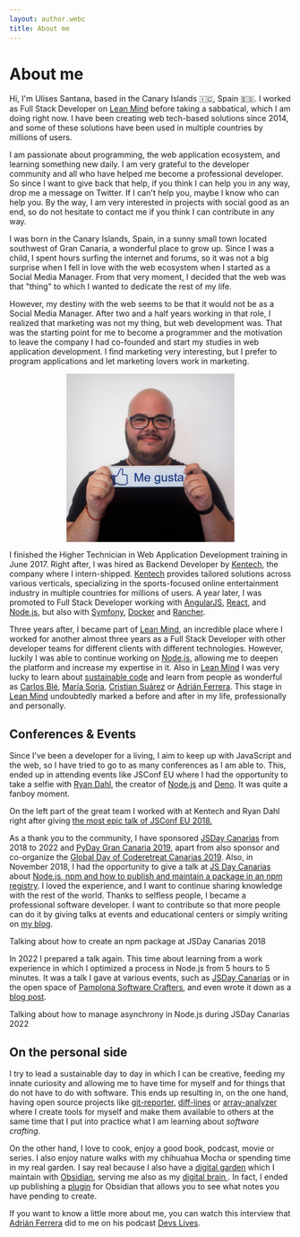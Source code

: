 ```yaml
---
layout: author.webc
title: About me
---
```


# About me

<tldr-section>

Hi, I'm Ulises Santana, based in the Canary Islands 🇮🇨, Spain 🇪🇸. I worked as Full Stack Developer on [Lean Mind](https://leanmind.es) before taking a sabbatical, which I am doing right now. I have been creating web tech-based solutions since 2014, and some of these solutions have been used in multiple countries by millions of users.

I am passionate about programming, the web application ecosystem, and learning something new daily. I am very grateful to the developer community and all who have helped me become a professional developer. So since I want to give back that help, if you think I can help you in any way, drop me a message on Twitter. If I can't help you, maybe I know who can help you. By the way, I am very interested in projects with social good as an end, so do not hesitate to contact me if you think I can contribute in any way.

</tldr-section>

I was born in the Canary Islands, Spain, in a sunny small town located southwest of Gran Canaria, a wonderful place to grow up. Since I was a child, I spent hours surfing the internet and forums, so it was not a big surprise when I fell in love with the web ecosystem when I started as a Social Media Manager. From that very moment, I decided that the web was that "thing" to which I wanted to dedicate the rest of my life.

However, my destiny with the web seems to be that it would not be as a Social Media Manager. After two and a half years working in that role, I realized that marketing was not my thing, but web development was. That was the starting point for me to become a programmer and the motivation to leave the company I had co-founded and start my studies in web application development. I find marketing very interesting, but I prefer to program applications and let marketing lovers work in marketing.

<img src="/assets/about/uli-social-media.jpg" 
  alt="Ulises in his time as Social Media Manager" 
  style="display: block;max-width:300px;margin: 0 auto;"/>

I finished the Higher Technician in Web Application Development training in June 2017. Right after, I was hired as Backend Developer by [Kentech](https://www.kentech-sp.es), the company where I intern-shipped. [Kentech](https://www.kentech-sp.es) provides tailored solutions across various verticals, specializing in the sports-focused online entertainment industry in multiple countries for millions of users. A year later, I was promoted to Full Stack Developer working with [AngularJS](https://angularjs.org), [React](https://reactjs.org), and [Node.js](https://nodejs.org), but also with [Symfony](https://symfony.com/), [Docker](https://www.docker.com) and [Rancher](https://rancher.com).

Three years after, I became part of [Lean Mind](https://leanmind.es), an incredible place where I worked for another almost three years as a Full Stack Developer with other developer teams for different clients with different technologies. However, luckily I was able to continue working on [Node.js](https://nodejs.org), allowing me to deepen the platform and increase my expertise in it. Also in [Lean Mind](https://leanmind.es) I was very lucky to learn about [sustainable code](https://savvily.es/libros/codigo-sostenible/) and learn from people as wonderful as [ Carlos Blé](https://www.carlosble.com/), [María Soria](https://mariasoria.dev/), [Cristian Suárez](https://criskrus.com/) or [Adrián Ferrera](https://adrianferrera.com). This stage in [Lean Mind](https://leanmind.es) undoubtedly marked a before and after in my life, professionally and personally.

## Conferences & Events

Since I've been a developer for a living, I aim to keep up with JavaScript and the web, so I have tried to go to as many conferences as I am able to. This, ended up in attending events like JSConf EU where I had the opportunity to take a selfie with [Ryan Dahl](https://tinyclouds.org/), the creator of [Node.js](https://nodejs.org ) and [Deno](https://deno.land). It was quite a fanboy moment.

<img-caption src="/assets/about/dahl.jpg" alt="At JSConf 2018 with Ryan Dahl">
On the left part of the great team I worked with at Kentech and Ryan Dahl right after giving <a href="https://www.youtube.com/watch?v=M3BM9TB-8yA" >the most epic talk of JSConf EU 2018.</a>
</img-caption>

As a thank you to the community, I have sponsored [JSDay Canarias](https://jsdaycanarias.com) from 2018 to 2022 and [PyDay Gran Canaria 2019](https://pythoncanarias.es/events/pydaygc19), apart from also sponsor and co-organize the [Global Day of Coderetreat Canarias 2019](https://twitter.com/GDCR_Canarias). Also, in November 2018, I had the opportunity to give a talk at [JS Day Canarias](https://2018.jsdaycanarias.com) about [Node.js, npm and how to publish and maintain a package in an npm registry]( https://www.youtube.com/watch?v=Joqdb-oZjC8). I loved the experience, and I want to continue sharing knowledge with the rest of the world. Thanks to selfless people, I became a professional software developer. I want to contribute so that more people can do it by giving talks at events and educational centers or simply writing on [my blog](/blog).

<img-caption src="/assets/about/jsdaycanarias2018.jpg" alt="Photo of Ulises giving a talk at JSDay Canarias 2018">
Talking about how to create an npm package at JSDay Canarias 2018
</img-caption>

In 2022 I prepared a talk again. This time about learning from a work experience in which I optimized a process in Node.js from 5 hours to 5 minutes. It was a talk I gave at various events, such as [JSDay Canarias](https://youtu.be/V4sXNlzJIy8) or in the open space of [Pamplona Software Crafters](/blog/2022/pamplona-software-crafters-2022/), and even wrote it down as a [blog post](/blog/2022/como-pase-un-proceso-en-nodejs-de-5-horas-a-5-minutos).

<img-caption src="/assets/about/jsdaycanarias2022.jpeg" alt="Photo of Ulises giving a talk at JSDay Canarias 2022">
Talking about how to manage asynchrony in Node.js during JSDay Canarias 2022
</img-caption>

## On the personal side

I try to lead a sustainable day to day in which I can be creative, feeding my innate curiosity and allowing me to have time for myself and for things that do not have to do with software. This ends up resulting in, on the one hand, having open source projects like [git-reporter](https://www.npmjs.com/package/git-reporter), [diff-lines](https://www.npmjs.com/package/@ulisesantana/diff-lines) or [array-analyzer](https://ulisesantana.github.io/array-analyzer/) where I create tools for myself and make them available to others at the same time that I put into practice what I am learning about *software crafting*.

On the other hand, I love to cook, enjoy a good book, podcast, movie or series. I also enjoy nature walks with my chihuahua Mocha or spending time in my real garden. I say real because I also have a [digital garden](https://maggieappleton.com/garden-history) which I maintain with [Obsidian](https://obsidian.md/), serving me also as my [digital brain ](https://maggieappleton.com/basb). In fact, I ended up publishing a [plugin](https://github.com/ulisesantana/obsidian-pending-notes) for Obsidian that allows you to see what notes you have pending to create.

If you want to know a little more about me, you can watch this interview that [Adrián Ferrera](https://adrianferrera.com) did to me on his podcast [Devs Lives](https://www.youtube.com/channel/UC8hcSq8ZoFG8hZrZ8XFC7Qw).

<youtube-video video-id="T9Frov6wS7U"></youtube-video>
